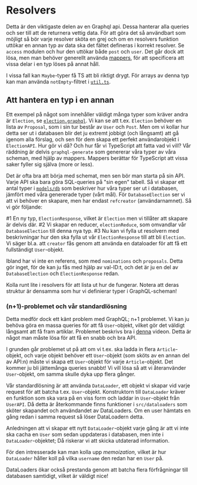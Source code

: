 # Resolvers

Detta är den viktigaste delen av en Graphql api. Dessa hanterar
alla queries och ser till att de returnera vettig data.
För att göra det så användbart som möjligt så bör varje resolver
sköta en grej och om en resolvers funktion uttökar en annan
typ av data ska det fältet defineras i korrekt resolver. Se
`access` modulen och hur den uttökar både `post` och `user`. Det
går dock att lösa, men man behöver generellt använda [mappers](../models/mappers.d.ts),
för att specificera att vissa delar i en typ löses på annat håll.

I vissa fall kan `Maybe`-typer få TS att bli riktigt drygt.
För arrays av denna typ kan man använda `notEmpty`-filtret i [`util.ts`](../util.ts).

## Att hantera en typ i en annan

Ett exempel på något som innehåller väldigt många typer som kräver andra är
`Election`, se [`election.graphql`](../schemas/election.graphql). Vi kan
se att t.ex. `Election` behöver en lista av `Proposal`, som i sin tur
består av `User` och `Post`. Men om vi kollar hur detta ser ut i databasen blir
det ju extremt jobbigt (och långsamt) att gå igenom alla förslag, och sen för dem
skapa ett perfekt användarobjekt i `ElectionAPI`. Hur gör vi då? Och hur får
vi TypeScript att fatta vad vi vill? Vår räddning är delvis `graphql-generate` som
genererar våra typer av våra scheman, med hjälp av mappers. Mappers berättar för
TypeScript att vissa saker fyller sig själva (more or less).

Det är ofta bra att börja med schemat, men sen bör man starta på sin API. Varje API
ska bara göra SQL-queries på "sin egen" tabell. Så vi skapar ett antal typer i
[`models/db`](../models/db) som beskriver hur våra typer ser ut i databasen, jämfört
med våra genererade typer (vårt mål). För `DatabaseElection` ser vi att vi behöver en skapare,
men har endast `refcreator` (användarnamnet). Så vi gör följande:

#1 En ny typ, `ElectionResponse`, vilket är `Election` men vi tillåter att skapare är delvis där.
#2 Vi skapar en reducer, `electionReduce`, som omvandlar vår `DatabaseElection` till denna nya typ.
#3 Nu kan vi fylla ut resolvern med beskrivningar hur den ska fylla ut vår `ElectionResponse`
till att bli `Election`. Vi säger bl.a. att `creator` fås genom att använda en dataloader
för att få ett fullständigt `User`-objekt.

Ibland har vi inte en referens, som med `nominations` och `proposals`. Detta gör inget,
för de kan ju fås med hjälp av val-ID:t, och det är ju en del av `DatabaseElection` och
`ElectionResponse` redan.

Kolla runt lite i resolvers för att lista ut hur de fungerar. Notera att deras struktur
är densamma som hur vi definierar typer i GraphQL-scheman!
### (n+1)-problemet och vår standardlösning

Detta medför dock ett känt problem med GraphQL; n+1 problemet. Vi kan ju behöva göra en massa queries för att få `User`-objekt, vilket gör det väldigt långsamt att få fram artiklar. Problemet beskrivs bra i [denna](https://youtu.be/uCbFMZYQbxE) videon. Detta är något man måste lösa för att få en snabb och bra API.

I grunden går problemet ut på att om vi t.ex. ska ladda in flera `Article`-objekt, och varje objekt behöver ett `User`-objekt (som sköts av en annan del av API:n) måste vi skapa ett `User`-objekt för varje `Article`-objekt. Det kommer ju bli jättemånga queries snabbt! Vi vill lösa så att vi återanvänder `User`-objekt, om samma skulle dyka upp flera gånger.

Vår standardlösning är att använda `DataLoader`, ett objekt vi skapar vid varje request för att batcha t.ex. `User`-objekt. Konstruktorn till `DataLoader` kräver en funktion som ska vara på en viss form och laddar in `User`-objekt från `UserAPI`. Då detta är återkommande finns funktioner i `src/dataloaders` som sköter skapandet och användandet av DataLoaders. Om en user hämtats en gång redan i samma request så löser DataLoadern detta.

Anledningen att vi skapar ett nytt `DataLoader`-objekt varje gång är att vi inte ska cacha en `User` som sedan uppdateras i databasen, men inte i `DataLoader`-objektet; Då riskerar vi att skicka utdaterad information.

För den intresserade kan man kolla upp _memoization_, vilket är hur `DataLoader` håller koll på vilka `username` den redan har en `User` på.

DataLoaders ökar också prestanda genom att batcha flera förfrågningar till databasen samtidigt,
vilket är väldigt nice!